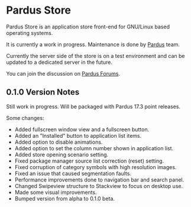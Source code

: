 # Pardus Store

Pardus Store is an application store front-end for GNU/Linux based operating systems.

It is currently a work in progress. Maintenance is done by [Pardus](https://pardus.org.tr) team.

Currently the server side of the store is on a test environment and can be updated to a dedicated server in the future.

You can join the discussion on [Pardus Forums](http://forum.pardus.org.tr/t/pardus-store-0-1-0/5542).


## 0.1.0 Version Notes

Still work in progress. Will be packaged with Pardus 17.3 point releases.

Some changes:
* Added fullscreen window view and a fullscreen button.
* Added an "Installed" button to application list items.
* Added option to disable animations.
* Added option to set the column number shown in application list.
* Added store opening scenario setting.
* Fixed package manager source list correction (reset) setting.
* Fixed corruption of category symbols with high resolution images.
* Fixed an issue that caused segmentation faults.
* Performance improvements done to navigation bar and search panel.
* Changed Swipeview structure to Stackview to focus on desktop use.
* Made some visual improvements.
* Bumped version from alpha to 0.1.0 beta.